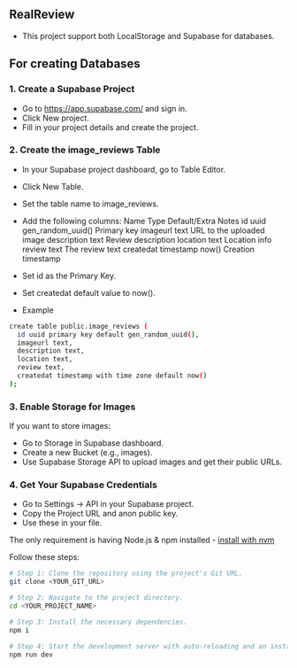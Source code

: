 ## RealReview

- This project support both LocalStorage and Supabase for databases.

## For creating Databases

### 1. Create a Supabase Project
- Go to https://app.supabase.com/ and sign in.
- Click New project.
- Fill in your project details and create the project.
### 2. Create the image_reviews Table
- In your Supabase project dashboard, go to Table Editor.
- Click New Table.
- Set the table name to image_reviews.
- Add the following columns:
Name	    Type	    Default/Extra	    Notes
id	        uuid	    gen_random_uuid()	Primary key
imageurl	text		                    URL to the uploaded image
description	text		                    Review description
location	text		                    Location info
review	    text		                    The review text
createdat	timestamp	now()	            Creation timestamp

- Set id as the Primary Key.
- Set createdat default value to now().

- Example
```sh
create table public.image_reviews (
  id uuid primary key default gen_random_uuid(),
  imageurl text,
  description text,
  location text,
  review text,
  createdat timestamp with time zone default now()
);
```
### 3. Enable Storage for Images
If you want to store images:

- Go to Storage in Supabase dashboard.
- Create a new Bucket (e.g., images).
- Use Supabase Storage API to upload images and get their public URLs.

### 4. Get Your Supabase Credentials
- Go to Settings → API in your Supabase project.
- Copy the Project URL and anon public key.
- Use these in your file.


The only requirement is having Node.js & npm installed - [install with nvm](https://github.com/nvm-sh/nvm#installing-and-updating)

Follow these steps:

```sh
# Step 1: Clone the repository using the project's Git URL.
git clone <YOUR_GIT_URL>

# Step 2: Navigate to the project directory.
cd <YOUR_PROJECT_NAME>

# Step 3: Install the necessary dependencies.
npm i

# Step 4: Start the development server with auto-reloading and an instant preview.
npm run dev
```

